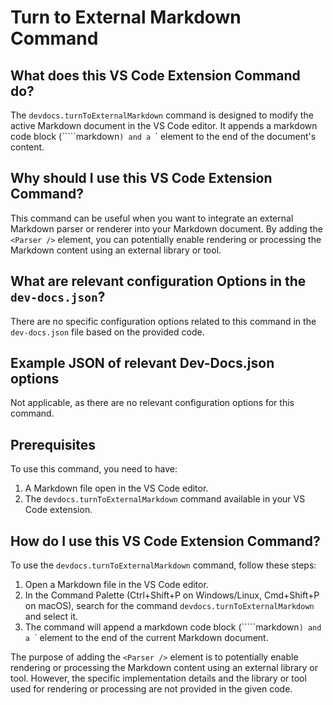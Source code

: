 
  
  # **Turn to External Markdown Command**

## What does this VS Code Extension Command do?

The `devdocs.turnToExternalMarkdown` command is designed to modify the active Markdown document in the VS Code editor. It appends a markdown code block (`````markdown`) and a `<Parser />` element to the end of the document's content.

## Why should I use this VS Code Extension Command?

This command can be useful when you want to integrate an external Markdown parser or renderer into your Markdown document. By adding the `<Parser />` element, you can potentially enable rendering or processing the Markdown content using an external library or tool.

## What are relevant configuration Options in the `dev-docs.json`?

There are no specific configuration options related to this command in the `dev-docs.json` file based on the provided code.

## Example JSON of relevant Dev-Docs.json options

Not applicable, as there are no relevant configuration options for this command.

## Prerequisites

To use this command, you need to have:

1. A Markdown file open in the VS Code editor.
2. The `devdocs.turnToExternalMarkdown` command available in your VS Code extension.

## How do I use this VS Code Extension Command?

To use the `devdocs.turnToExternalMarkdown` command, follow these steps:

1. Open a Markdown file in the VS Code editor.
2. In the Command Palette (Ctrl+Shift+P on Windows/Linux, Cmd+Shift+P on macOS), search for the command `devdocs.turnToExternalMarkdown` and select it.
3. The command will append a markdown code block (`````markdown`) and a `<Parser />` element to the end of the current Markdown document.

The purpose of adding the `<Parser />` element is to potentially enable rendering or processing the Markdown content using an external library or tool. However, the specific implementation details and the library or tool used for rendering or processing are not provided in the given code.
  
  